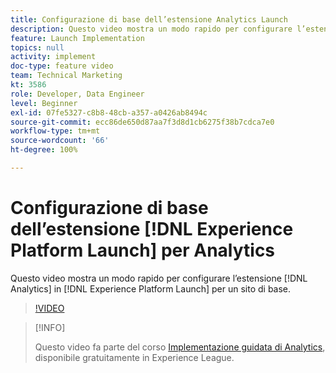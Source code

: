 ```yaml
---
title: Configurazione di base dell’estensione Analytics Launch
description: Questo video mostra un modo rapido per configurare l’estensione Analytics in Launch per un sito di base.
feature: Launch Implementation
topics: null
activity: implement
doc-type: feature video
team: Technical Marketing
kt: 3586
role: Developer, Data Engineer
level: Beginner
exl-id: 07fe5327-c8b8-48cb-a357-a0426ab8494c
source-git-commit: ecc86de650d87aa7f3d8d1cb6275f38b7cdca7e0
workflow-type: tm+mt
source-wordcount: '66'
ht-degree: 100%

---
```


# Configurazione di base dell’estensione [!DNL Experience Platform Launch] per Analytics

Questo video mostra un modo rapido per configurare l’estensione [!DNL Analytics] in [!DNL Experience Platform Launch] per un sito di base.

>[!VIDEO](https://video.tv.adobe.com/v/28751/?quality=12&learn=on)

>[!INFO]
>
> Questo video fa parte del corso [Implementazione guidata di Analytics](https://experienceleague.adobe.com/?recommended=Analytics-D-1-2019.1), disponibile gratuitamente in Experience League.